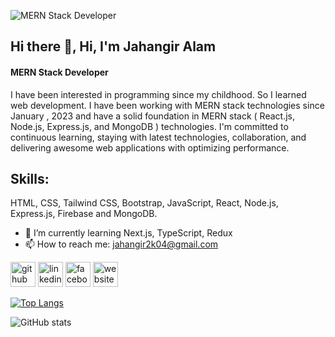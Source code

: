 ![MERN Stack Developer](https://i.ibb.co/mTzpF4f/linked-In-banner.png)

## Hi there 👋, Hi, I'm Jahangir Alam
#### MERN Stack Developer

I have been interested in programming since my childhood. So I learned web development. I have been working with MERN stack technologies since January , 2023 and have a solid foundation in MERN stack ( React.js, Node.js, Express.js, and MongoDB ) technologies. I'm committed to continuous learning, staying with latest technologies, collaboration, and delivering awesome web applications with optimizing performance.

## Skills: 
HTML, CSS, Tailwind CSS, Bootstrap, JavaScript, React, Node.js, Express.js, Firebase and MongoDB.

- 🌱 I’m currently learning Next.js, TypeScript, Redux 
- 📫 How to reach me: jahangir2k04@gmail.com 


[<img src='https://cdn.jsdelivr.net/npm/simple-icons@3.0.1/icons/github.svg' alt='github' height='40'>](https://github.com/jahangir2k04)  [<img src='https://cdn.jsdelivr.net/npm/simple-icons@3.0.1/icons/linkedin.svg' alt='linkedin' height='40'>](https://www.linkedin.com/in/jahangir-alam-2k2/)  [<img src='https://cdn.jsdelivr.net/npm/simple-icons@3.0.1/icons/facebook.svg' alt='facebook' height='40'>](https://www.facebook.com/3jahangiralam)  [<img src='https://cdn.jsdelivr.net/npm/simple-icons@3.0.1/icons/icloud.svg' alt='website' height='40'>](https://portfolio-d4929.web.app/)  

[![Top Langs](https://github-readme-stats.vercel.app/api/top-langs/?username=jahangir2k04)](https://github.com/anuraghazra/github-readme-stats)

![GitHub stats](https://github-readme-stats.vercel.app/api?username=jahangir2k04&show_icons=true&count_private=true)  

